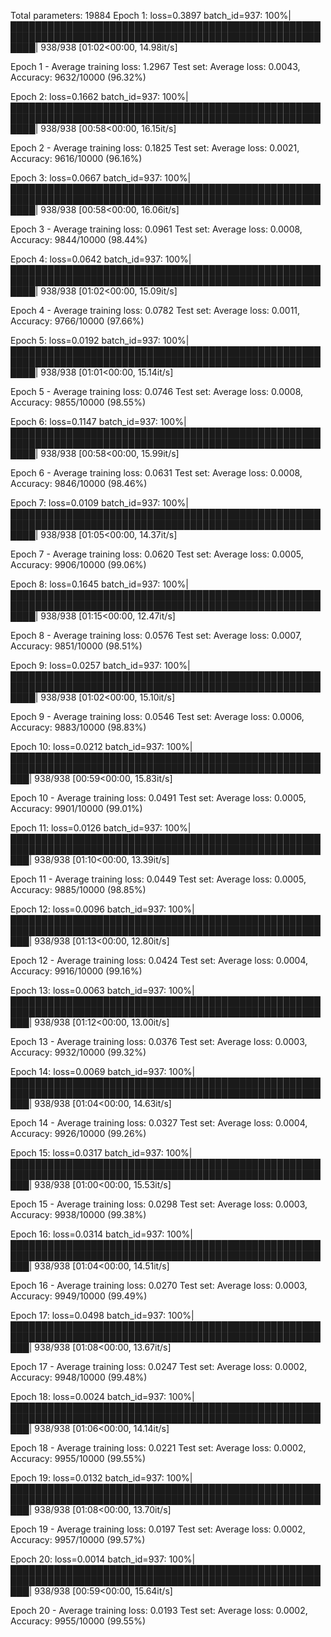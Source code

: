 Total parameters: 19884
Epoch 1: loss=0.3897 batch_id=937: 100%|████████████████████████████████████████████████████████████████████████████████████████████████████████| 938/938 [01:02<00:00, 14.98it/s]

Epoch 1 - Average training loss: 1.2967
Test set: Average loss: 0.0043, Accuracy: 9632/10000 (96.32%)

Epoch 2: loss=0.1662 batch_id=937: 100%|████████████████████████████████████████████████████████████████████████████████████████████████████████| 938/938 [00:58<00:00, 16.15it/s]

Epoch 2 - Average training loss: 0.1825
Test set: Average loss: 0.0021, Accuracy: 9616/10000 (96.16%)

Epoch 3: loss=0.0667 batch_id=937: 100%|████████████████████████████████████████████████████████████████████████████████████████████████████████| 938/938 [00:58<00:00, 16.06it/s]

Epoch 3 - Average training loss: 0.0961
Test set: Average loss: 0.0008, Accuracy: 9844/10000 (98.44%)

Epoch 4: loss=0.0642 batch_id=937: 100%|████████████████████████████████████████████████████████████████████████████████████████████████████████| 938/938 [01:02<00:00, 15.09it/s]

Epoch 4 - Average training loss: 0.0782
Test set: Average loss: 0.0011, Accuracy: 9766/10000 (97.66%)

Epoch 5: loss=0.0192 batch_id=937: 100%|████████████████████████████████████████████████████████████████████████████████████████████████████████| 938/938 [01:01<00:00, 15.14it/s]

Epoch 5 - Average training loss: 0.0746
Test set: Average loss: 0.0008, Accuracy: 9855/10000 (98.55%)

Epoch 6: loss=0.1147 batch_id=937: 100%|████████████████████████████████████████████████████████████████████████████████████████████████████████| 938/938 [00:58<00:00, 15.99it/s]

Epoch 6 - Average training loss: 0.0631
Test set: Average loss: 0.0008, Accuracy: 9846/10000 (98.46%)

Epoch 7: loss=0.0109 batch_id=937: 100%|████████████████████████████████████████████████████████████████████████████████████████████████████████| 938/938 [01:05<00:00, 14.37it/s]

Epoch 7 - Average training loss: 0.0620
Test set: Average loss: 0.0005, Accuracy: 9906/10000 (99.06%)

Epoch 8: loss=0.1645 batch_id=937: 100%|████████████████████████████████████████████████████████████████████████████████████████████████████████| 938/938 [01:15<00:00, 12.47it/s]

Epoch 8 - Average training loss: 0.0576
Test set: Average loss: 0.0007, Accuracy: 9851/10000 (98.51%)

Epoch 9: loss=0.0257 batch_id=937: 100%|████████████████████████████████████████████████████████████████████████████████████████████████████████| 938/938 [01:02<00:00, 15.10it/s]

Epoch 9 - Average training loss: 0.0546
Test set: Average loss: 0.0006, Accuracy: 9883/10000 (98.83%)

Epoch 10: loss=0.0212 batch_id=937: 100%|███████████████████████████████████████████████████████████████████████████████████████████████████████| 938/938 [00:59<00:00, 15.83it/s]

Epoch 10 - Average training loss: 0.0491
Test set: Average loss: 0.0005, Accuracy: 9901/10000 (99.01%)

Epoch 11: loss=0.0126 batch_id=937: 100%|███████████████████████████████████████████████████████████████████████████████████████████████████████| 938/938 [01:10<00:00, 13.39it/s]

Epoch 11 - Average training loss: 0.0449
Test set: Average loss: 0.0005, Accuracy: 9885/10000 (98.85%)

Epoch 12: loss=0.0096 batch_id=937: 100%|███████████████████████████████████████████████████████████████████████████████████████████████████████| 938/938 [01:13<00:00, 12.80it/s]

Epoch 12 - Average training loss: 0.0424
Test set: Average loss: 0.0004, Accuracy: 9916/10000 (99.16%)

Epoch 13: loss=0.0063 batch_id=937: 100%|███████████████████████████████████████████████████████████████████████████████████████████████████████| 938/938 [01:12<00:00, 13.00it/s]

Epoch 13 - Average training loss: 0.0376
Test set: Average loss: 0.0003, Accuracy: 9932/10000 (99.32%)

Epoch 14: loss=0.0069 batch_id=937: 100%|███████████████████████████████████████████████████████████████████████████████████████████████████████| 938/938 [01:04<00:00, 14.63it/s]

Epoch 14 - Average training loss: 0.0327
Test set: Average loss: 0.0004, Accuracy: 9926/10000 (99.26%)

Epoch 15: loss=0.0317 batch_id=937: 100%|███████████████████████████████████████████████████████████████████████████████████████████████████████| 938/938 [01:00<00:00, 15.53it/s]

Epoch 15 - Average training loss: 0.0298
Test set: Average loss: 0.0003, Accuracy: 9938/10000 (99.38%)

Epoch 16: loss=0.0314 batch_id=937: 100%|███████████████████████████████████████████████████████████████████████████████████████████████████████| 938/938 [01:04<00:00, 14.51it/s]

Epoch 16 - Average training loss: 0.0270
Test set: Average loss: 0.0003, Accuracy: 9949/10000 (99.49%)

Epoch 17: loss=0.0498 batch_id=937: 100%|███████████████████████████████████████████████████████████████████████████████████████████████████████| 938/938 [01:08<00:00, 13.67it/s]

Epoch 17 - Average training loss: 0.0247
Test set: Average loss: 0.0002, Accuracy: 9948/10000 (99.48%)

Epoch 18: loss=0.0024 batch_id=937: 100%|███████████████████████████████████████████████████████████████████████████████████████████████████████| 938/938 [01:06<00:00, 14.14it/s]

Epoch 18 - Average training loss: 0.0221
Test set: Average loss: 0.0002, Accuracy: 9955/10000 (99.55%)

Epoch 19: loss=0.0132 batch_id=937: 100%|███████████████████████████████████████████████████████████████████████████████████████████████████████| 938/938 [01:08<00:00, 13.70it/s]

Epoch 19 - Average training loss: 0.0197
Test set: Average loss: 0.0002, Accuracy: 9957/10000 (99.57%)

Epoch 20: loss=0.0014 batch_id=937: 100%|███████████████████████████████████████████████████████████████████████████████████████████████████████| 938/938 [00:59<00:00, 15.64it/s]

Epoch 20 - Average training loss: 0.0193
Test set: Average loss: 0.0002, Accuracy: 9955/10000 (99.55%)
